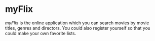 # myFlix

*myFlix* is the online application which you can search movies by movie titles, genres and directors.
You could also register yourself so that you could make your own favorite lists.
